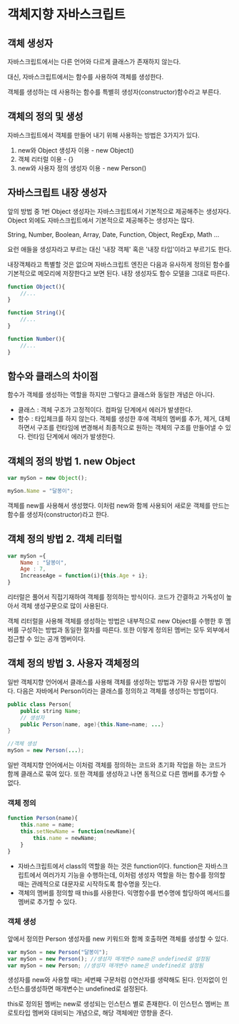 # 객체지향 자바스크립트



## 객체 생성자

자바스크립트에서는 다른 언어와 다르게 클래스가 존재하지 않는다. 

대신, 자바스크립트에서는 함수를 사용하여 객체를 생성한다. 

객체를 생성하는 데 사용하는 함수를 특별히 생성자(constructor)함수라고 부른다. 



## 객체의 정의 및 생성

자바스크립트에서 객체를 만들어 내기 위해 사용하는 방법은 3가지가 있다. 

1. new와 Object 생성자 이용 - new Object()
2. 객체 리터럴 이용 - {}
3. new와 사용자 정의 생성자 이용 - new Person()



## 자바스크립트 내장 생성자

앞의 방법 중 1번 Object 생성자는 자바스크립트에서 기본적으로 제공해주는 생성자다. Object 외에도 자바스크립트에서 기본적으로 제공해주는 생성자는 많다.

String, Number, Boolean, Array, Date, Function, Object, RegExp, Math ...

요런 애들을 생성자라고 부르는 대신 '내장 객체' 혹은 '내장 타입'이라고 부르기도 한다. 



내장객체라고 특별할 것은 없으며 자바스크립트 엔진은 다음과 유사하게 정의된 함수를 기본적으로 메모리에 저장한다고 보면 된다. 내장 생성자도 함수 모델을 그대로 따른다. 

```javascript
function Object(){
	//...
}

function String(){
    //...
}

function Number(){
    //...
}
```



## 함수와 클래스의 차이점

함수가 객체를 생성하는 역할을 하지만 그렇다고 클래스와 동일한 개념은 아니다. 

- 클래스 : 객체 구조가 고정적이다. 컴파일 단계에서 에러가 발생한다.
- 함수 : 타입체크를 하지 않는다. 객체를 생성한 후에 객체의 멤버를 추가, 제거, 대체하면서 구조를 런타임에 변경해서 최종적으로 원하는 객체의 구조를 만들어낼 수 있다. 런타임 단계에서 에러가 발생한다. 





## 객체의 정의 방법 1. new Object

```javascript
var mySon = new Object();

mySon.Name = "달봉이";
```

객체를 new를 사용해서 생성했다. 이처럼 new와 함께 사용되어 새로운 객체를 만드는 함수를 생성자(constructor)라고 한다. 



## 객체 정의 방법 2. 객체 리터럴

```javascript
var mySon ={
    Name : "달봉이",
    Age : 7,
    IncreaseAge = function(i){this.Age + i};
}
```

리터럴은 풀어서 직접기재하여 객체를 정의하는 방식이다. 코드가 간결하고 가독성이 높아서 객체 생성구문으로 많이 사용된다. 

객체 리터럴을 사용해 객체를 생성하는 방법은 내부적으로 new Object를 수행한 후 멤버를 구성하는 방법과 동일한 절차를 따른다. 또한 이렇게 정의된 멤버는 모두 외부에서 접근할 수 있는 공개 멤버이다. 



## 객체 정의 방법 3. 사용자 객체정의

일반 객체지향 언어에서 클래스를 사용해 객체를 생성하는 방법과 가장 유사한 방법이다. 다음은 자바에서 Person이라는 클래스를 정의하고 객체를 생성하는 방법이다. 

```java
public class Person{
    public string Name;
    // 생성자
    public Person(name, age){this.Name=name; ...}
}

//객체 생성
mySon = new Person(...);
```

일반 객체지향 언어에서는 이처럼 객체를 정의하는 코드와 초기화 작업을 하는 코드가 함께 클래스로 묶여 있다. 또한 객체를 생성하고 나면 동적으로 다른 멤버를 추가할 수 없다. 



### 객체 정의

```javascript
function Person(name){
    this.name = name;
    this.setNewName = function(newName){
    	this.name = newName;
	}
}
```

- 자바스크립트에서 class의 역할을 하는 것은 function이다.  function은 자바스크립트에서 여러가지 기능을 수행하는데, 이처럼 생성자 역할을 하는 함수를 정의할 때는 관례적으로 대문자로 시작하도록 함수명을 짓는다. 
- 객체의 멤버를 정의할 때 this를 사용한다. 익명함수를 변수명에 할당하여 메서드를 멤버로 추가할 수 있다. 





### 객체 생성

앞에서 정의한 Person 생성자를 new 키워드와 함께 호출하면 객체를 생성할 수 있다.  

```javascript
var mySon = new Person("달봉이");
var mySon = new Person(); //생성자 매개변수 name은 undefined로 설정됨
var mySon = new Person; //생성자 매개변수 name은 undefined로 설정됨
```

생성자를 new와 사용할 때는 세번째 구문처럼 ()연산자를 생략해도 된다. 인자없이 인스턴스를생성하면 매개변수는 undefined로 설정된다. 

this로 정의된 멤버는 new로 생성되는 인스턴스 별로 존재한다. 이 인스턴스 멤버는 프로토타입 멤버와 대비되는 개념으로, 해당 객체에만 영향을 준다. 